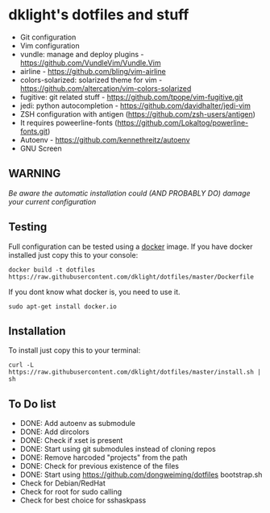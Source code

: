 dklight's dotfiles and stuff
============================

 * Git configuration
 * Vim configuration
  * vundle: manage and deploy plugins - https://github.com/VundleVim/Vundle.Vim
  * airline - https://github.com/bling/vim-airline
  * colors-solarized: solarized theme for vim - https://github.com/altercation/vim-colors-solarized
  * fugitive: git related stuff - https://github.com/tpope/vim-fugitive.git
  * jedi: python autocompletion - https://github.com/davidhalter/jedi-vim
 * ZSH configuration with antigen (https://github.com/zsh-users/antigen)
  * It requires poweerline-fonts (https://github.com/Lokaltog/powerline-fonts.git)
 * Autoenv - https://github.com/kennethreitz/autoenv
 * GNU Screen

WARNING
-------
*Be aware the automatic installation could (AND PROBABLY DO) damage your current configuration*

Testing
-------

Full configuration can be tested using a [docker](https://www.docker.com/) image.
If you have docker installed just copy this to your console:

    docker build -t dotfiles https://raw.githubusercontent.com/dklight/dotfiles/master/Dockerfile

If you dont know what docker is, you need to use it.

    sudo apt-get install docker.io


Installation
------------

To install just copy this to your terminal:

    curl -L https://raw.githubusercontent.com/dklight/dotfiles/master/install.sh | sh

To Do list
----------
 * DONE: Add autoenv as submodule
 * DONE: Add dircolors
 * DONE: Check if xset is present
 * DONE: Start using git submodules instead of cloning repos
 * DONE: Remove harcoded "projects" from the path
 * DONE: Check for previous existence of the files
 * DONE: Start using https://github.com/dongweiming/dotfiles bootstrap.sh
 * Check for Debian/RedHat
 * Check for root for sudo calling
 * Check for best choice for sshaskpass
